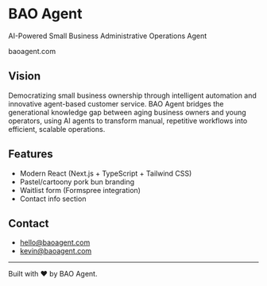# BAO Agent

AI-Powered Small Business Administrative Operations Agent

baoagent.com

## Vision
Democratizing small business ownership through intelligent automation and innovative agent-based customer service. BAO Agent bridges the generational knowledge gap between aging business owners and young operators, using AI agents to transform manual, repetitive workflows into efficient, scalable operations.

## Features
- Modern React (Next.js + TypeScript + Tailwind CSS)
- Pastel/cartoony pork bun branding
- Waitlist form (Formspree integration)
- Contact info section

## Contact
- hello@baoagent.com
- kevin@baoagent.com

---

Built with ❤️ by BAO Agent.
